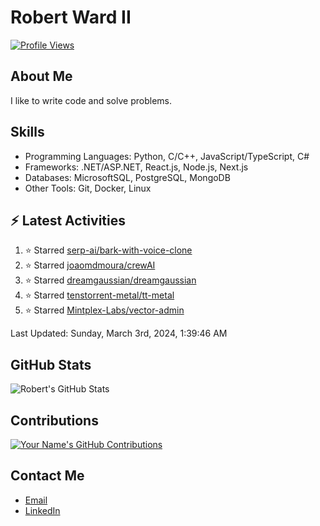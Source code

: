 
# Robert Ward II

[![Profile Views](https://komarev.com/ghpvc/?username=Robert-W-Ward)](https://github.com/Robert-W-Ward)

## About Me
I like to write code and solve problems.

## Skills
- Programming Languages: Python, C/C++, JavaScript/TypeScript, C#
- Frameworks: .NET/ASP.NET, React.js, Node.js, Next.js
- Databases: MicrosoftSQL, PostgreSQL, MongoDB
- Other Tools: Git, Docker, Linux

## :zap: Latest Activities
<!--RECENT_ACTIVITY:start-->
1. ⭐ Starred [serp-ai/bark-with-voice-clone](https://github.com/serp-ai/bark-with-voice-clone)
2. ⭐ Starred [joaomdmoura/crewAI](https://github.com/joaomdmoura/crewAI)
3. ⭐ Starred [dreamgaussian/dreamgaussian](https://github.com/dreamgaussian/dreamgaussian)
4. ⭐ Starred [tenstorrent-metal/tt-metal](https://github.com/tenstorrent-metal/tt-metal)
5. ⭐ Starred [Mintplex-Labs/vector-admin](https://github.com/Mintplex-Labs/vector-admin)
<!--RECENT_ACTIVITY:end-->

<!--RECENT_ACTIVITY:last_update-->
Last Updated: Sunday, March 3rd, 2024, 1:39:46 AM
<!--RECENT_ACTIVITY:last_update_end-->

<!--END_SECTIN:activity-->
## GitHub Stats
![Robert's GitHub Stats](https://github-readme-stats.vercel.app/api?username=Robert-W-Ward&show_icons=true&theme=radical)

## Contributions
[![Your Name's GitHub Contributions](https://github-readme-streak-stats.herokuapp.com/?user=Robert-W-Ward&theme=radical)](https://github.com/your-username)

## Contact Me
- [Email](mailto:robertwesleyward2019@gmail.com)
- [LinkedIn](https://linkedin.com/in/https://www.linkedin.com/in/robert-ward-ii/)
